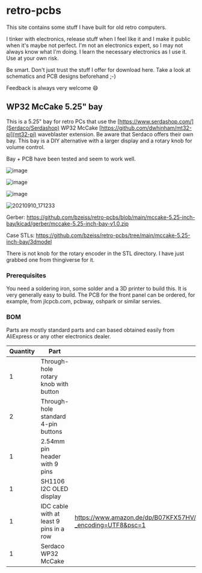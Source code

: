 # retro-pcbs
This site contains some stuff I have built for old retro computers.

I tinker with electronics, release stuff when I feel like it and I make it public when it's maybe not perfect. I'm not an electronics expert, so I may not always know what I'm doing. I learn the necessary electronics as I use it. Use at your own risk.

Be smart. Don't just trust the stuff I offer for download here. Take a look at schematics and PCB designs beforehand ;-)

Feedback is always very welcome 😄

## WP32 McCake 5.25" bay

This is a 5.25" bay for retro PCs that use the [https://www.serdashop.com/](Serdaco/Serdashop) WP32 McCake [https://github.com/dwhinham/mt32-pi](mt32-pi) waveblaster extension. Be aware that Serdaco offers their own bay. This bay is a DIY alternative with a larger display and a rotary knob for volume control.

Bay + PCB have been tested and seem to work well.

![image](https://user-images.githubusercontent.com/884834/124360159-944fea80-dc28-11eb-87fa-5ab4bda11be3.png)

![image](https://user-images.githubusercontent.com/884834/124390280-16084c80-dceb-11eb-9aac-38e4baddc9fc.png)

![image](https://user-images.githubusercontent.com/884834/124390288-26b8c280-dceb-11eb-93ac-455ed4f14fee.png)

![20210910_171233](https://user-images.githubusercontent.com/884834/132877155-81e0a804-c985-4adc-b823-88f555d96014.jpg)

Gerber: https://github.com/bzeiss/retro-pcbs/blob/main/mccake-5.25-inch-bay/kicad/gerber/mccake-5.25-inch-bay-v1.0.zip

Case STLs: https://github.com/bzeiss/retro-pcbs/tree/main/mccake-5.25-inch-bay/3dmodel

There is not knob for the rotary encoder in the STL directory. I have just grabbed one from thingiverse for it.

### Prerequisites

You need a soldering iron, some solder and a 3D printer to build this. It is very generally easy to build.
The PCB for the front panel can be ordered, for example, from jlcpcb.com, pcbway, oshpark or similar servies.

### BOM

Parts are mostly standard parts and can based obtained easily from AliExpress or any other electronics dealer.

| Quantity | Part                                    | Example |
|----------|------                                   | ------ |
|     1    | Through-hole rotary knob with button    | |
|     2    | Through-hole standard 4-pin buttons     | |
|     1    | 2.54mm pin header with 9 pins           | |
|     1    | SH1106 I2C OLED display                 | |
|     1    | IDC cable with at least 9 pins in a row | https://www.amazon.de/dp/B07KFX57HV/ref=cm_sw_em_r_mt_dp_9ASK1YN18FPK2M1SWVQK?_encoding=UTF8&psc=1 |
|     1    | Serdaco WP32 McCake | |
